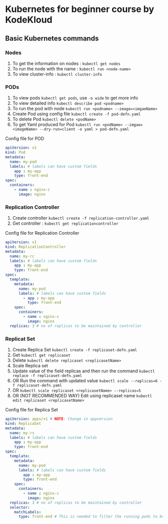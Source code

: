 
# Kubernetes for beginner course by KodeKloud


## Basic Kubernetes commands


### Nodes

1. To get the information on nodes : `kubectl get nodes`
2. To run the node with the name  :  `kubectl run <node-name>`
3. To view cluster-info : `kubectl cluster-info`


### PODs

1. To view pods `kubectl get pods`, use `-o wide` to get more info
2. To view detailed info `kubectl describe pod <podname>`
3. To run the pod with node `kubectl run <podname> --image=<imgaeName>`
4. Create Pod using config file `kubectl create -f pod-defn.yaml`
5. To delete Pod `kubectl delete <podName>`
6. To get Yaml produced for Pod `kubectl run <podName> --imgae=<imageName> --dry-run=client -o yaml > pod-defn.yaml`

Config file for POD

```YAML
apiVersion: v1
kind: Pod
metadata:
  name: my-pod
  labels: # labels can have custom fields
    app : my-app
    type: front-end
spec:
  containers:
    - name : nginx-c
      image: nginx

```

### Replication Controller

1. Create controller `kubectl create -f replication-controller.yaml`
2. Get controller : `kubectl get replicationcontroller`

Config file for Replication Controller

```YAML
apiVersion: v1
kind: ReplicationController
metadata:
  name: my-rc
  labels: # labels can have custom fields
    app : my-app
    type: front-end
spec:
  template:
    metadata:
      name: my-pod
      labels: # labels can have custom fields
        - app : my-app
          type: front-end
    spec:
      containers:
        - name : nginx-c
          image: nginx
  replicas: 3 # no of replicas to be maintained by controller

```


### Replicat Set

1. Create Replica Set `kubectl create -f replicaset-defn.yaml`
2. Get `kubectl get replicaset`
3. Delete `kubectl delete replicaset <replicasetName>`
4. Scale Replica set
  1. Update value of the field replicas and then run the command `kubectl replace -f replicaset-defn.yaml`
  2. OR Run the command with updated value `kubectl scale --replicas=6 -f replicaset-defn.yaml`
  3. OR `kubectl scale replicaset <replicasetName> --replicas=5`
  3. OR (NOT RECOMMENDED WAY) Edit using replicaset name `kubectl edit replicaset <replicasetName>`

Config file for Replica Set  
```YAML
apiVersion: apps/v1 # NOTE: Change in appversion
kind: ReplicaSet
metadata:
  name: my-rs
  labels: # labels can have custom fields
    app : my-app
    type: front-end
spec:
  template:
    metadata:
      name: my-pod
      labels: # labels can have custom fields
        app : my-app
        type: front-end
    spec:
      containers:
        - name : nginx-c
          image: nginx
  replicas: 3 # no of replicas to be maintained by controller
  selector:
    matchLabels:
      type: front-end # This is needed to filter the running pods to be controlled by Replica Set
```
